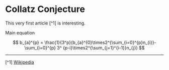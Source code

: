 # Collatz Conjecture

This very first article [^1] is interesting.

Main equation

$$
b_{a}^{p} = \frac{1}{3^p}(b_{a}^{0}\times2^{\sum_{i=0}^{p}n_{i}}-\sum_{i=0}^{p} 3^
{p-i}\times2^{\sum_{j=1}^{i-1}}n_{j})
$$

---

[^1] [Wikipedia](https://en.wikipedia.org/wiki/Collatz_conjecture)